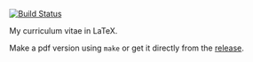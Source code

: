 [![Build
Status](https://travis-ci.org/ItzaPhenix/resume.svg?branch=master)](https://travis-ci.org/ItzaPhenix/resume)

My curriculum vitae in LaTeX.

Make a pdf version using `make` or get it directly from the
[release](https://github.com/itzaphenix/resume/releases/download/1.0/resume.pdf).
